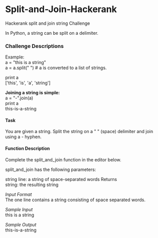# Split-and-Join-Hackerank
Hackerank split and join string Challenge

In Python, a string can be split on a delimiter.

### Challenge Descriptions
Example:\
 a = "this is a string"\
 a = a.split(" ") # a is converted to a list of strings.
 
 print a\
['this', 'is', 'a', 'string']

**Joining a string is simple:**\
 a = "-".join(a)\
 print a\
this-is-a-string

#### Task
You are given a string. Split the string on a " " (space) delimiter and join using a - hyphen.

#### Function Description

Complete the split_and_join function in the editor below.

split_and_join has the following parameters:

string line: a string of space-separated words
Returns\
string: the resulting string

*Input Format*\
The one line contains a string consisting of space separated words.

*Sample Input*\
this is a string   

 *Sample Output*\
this-is-a-string
